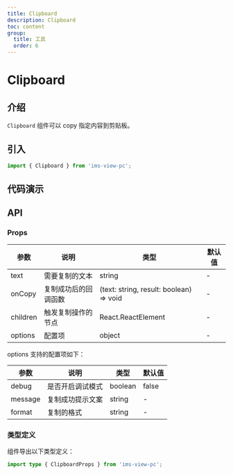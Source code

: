 ```yaml
---
title: Clipboard
description: Clipboard
toc: content
group:
  title: 工具
  order: 6
---
```


# Clipboard

## 介绍

`Clipboard` 组件可以 copy 指定内容到剪贴板。

## 引入

```js
import { Clipboard } from 'ims-view-pc';
```

## 代码演示

<code src='./demo/index.tsx'></code>

## API

### Props

| 参数     | 说明                 | 类型                                    | 默认值 |
| -------- | -------------------- | --------------------------------------- | ------ |
| text     | 需要复制的文本       | string                                  | -      |
| onCopy   | 复制成功后的回调函数 | (text: string, result: boolean) => void | -      |
| children | 触发复制操作的节点   | React.ReactElement                      | -      |
| options  | 配置项               | object                                  | -      |

options 支持的配置项如下：

| 参数    | 说明             | 类型    | 默认值 |
| ------- | ---------------- | ------- | ------ |
| debug   | 是否开启调试模式 | boolean | false  |
| message | 复制成功提示文案 | string  | -      |
| format  | 复制的格式       | string  | -      |

### 类型定义

组件导出以下类型定义：

```ts
import type { ClipboardProps } from 'ims-view-pc';
```
